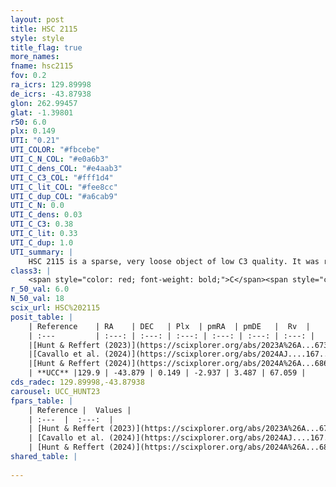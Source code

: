 ```yaml
---
layout: post
title: HSC 2115
style: style
title_flag: true
more_names: 
fname: hsc2115
fov: 0.2
ra_icrs: 129.89998
de_icrs: -43.87938
glon: 262.99457
glat: -1.39801
r50: 6.0
plx: 0.149
UTI: "0.21"
UTI_COLOR: "#fbcebe"
UTI_C_N_COL: "#e0a6b3"
UTI_C_dens_COL: "#e4aab3"
UTI_C_C3_COL: "#fff1d4"
UTI_C_lit_COL: "#fee8cc"
UTI_C_dup_COL: "#a6cab9"
UTI_C_N: 0.0
UTI_C_dens: 0.03
UTI_C_C3: 0.38
UTI_C_lit: 0.33
UTI_C_dup: 1.0
UTI_summary: |
    HSC 2115 is a sparse, very loose object of low C3 quality. It was recently reported in the literature.<br><br><span style="color: #99180f; font-weight: bold;">Warning: </span>contains less than 25 stars with <i>P>0.5</i> estimated.
class3: |
    <span style="color: red; font-weight: bold;">C</span><span style="color: #FFC300; font-weight: bold;">B</span>
r_50_val: 6.0
N_50_val: 18
scix_url: HSC%202115
posit_table: |
    | Reference    | RA    | DEC   | Plx  | pmRA  | pmDE   |  Rv  |
    | :---         | :---: | :---: | :---: | :---: | :---: | :---: |
    |[Hunt & Reffert (2023)](https://scixplorer.org/abs/2023A%26A...673A.114H) | 129.913 | -43.871 | 0.157 | -2.93 | 3.468 | 47.202 |
    |[Cavallo et al. (2024)](https://scixplorer.org/abs/2024AJ....167...12C) | 129.962 | -43.903 | 0.153 | -- | -- | -- |
    |[Hunt & Reffert (2024)](https://scixplorer.org/abs/2024A%26A...686A..42H) | 129.913 | -43.871 | 0.157 | -2.93 | 3.468 | 47.202 |
    | **UCC** |129.9 | -43.879 | 0.149 | -2.937 | 3.487 | 67.059 | 
cds_radec: 129.89998,-43.87938
carousel: UCC_HUNT23
fpars_table: |
    | Reference |  Values |
    | :---  |  :---:  |
    | [Hunt & Reffert (2023)](https://scixplorer.org/abs/2023A%26A...673A.114H) | `AV50=3.469, diffAV50=2.535, MOD50=13.73, logAge50=7.513` |
    | [Cavallo et al. (2024)](https://scixplorer.org/abs/2024AJ....167...12C) | `AV50=3.25, dMod50=13.31, logAge50=7.93, [Fe/H]50=0.53` |
    | [Hunt & Reffert (2024)](https://scixplorer.org/abs/2024A%26A...686A..42H) | `MassJ=1568.00` |
shared_table: |
    
---
```

